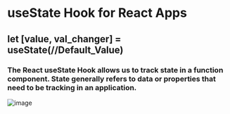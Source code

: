 # useState Hook for React Apps
## let [value, val_changer] = useState(//Default_Value)
### The React useState Hook allows us to track state in a function component. State generally refers to data or properties that need to be tracking in an application.

![image](https://user-images.githubusercontent.com/97694039/211539867-630e8dc4-84de-45d8-9020-ca85cfa9e789.png)
